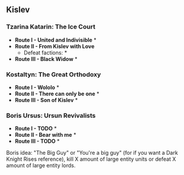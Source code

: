 ## Kislev

### Tzarina Katarin: The Ice Court

* **Route I - United and Indivisible**
    * 
* **Route II - From Kislev with Love**
    * Defeat factions:
        * 
* **Route III - Black Widow**
    *

### Kostaltyn: The Great Orthodoxy

* **Route I - Wololo**
    * 
* **Route II - There can only be one**
    * 
* **Route III - Son of Kislev**
    *

### Boris Ursus: Ursun Revivalists

* **Route I - TODO**
    * 
* **Route II - Bear with me**
    * 
* **Route III - TODO**
    *
    
    
Boris idea: "The Big Guy" or "You're a big guy" (for if you want a Dark Knight Rises reference), kill X amount of large entity units or defeat X amount of large entity lords.

